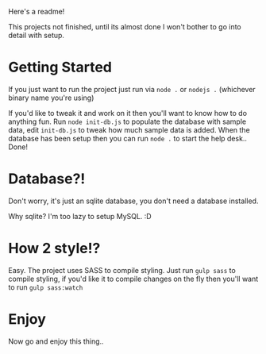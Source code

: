 Here's a readme!

This projects not finished, until its almost done I won't bother to go into detail with setup.

# Getting Started
If you just want to run the project just run via `node .` or `nodejs .` (whichever binary name you're using)

If you'd like to tweak it and work on it then you'll want to know how to do anything fun.
Run `node init-db.js` to populate the database with sample data, edit `init-db.js` to tweak how much sample data is added.
When the database has been setup then you can run `node .` to start the help desk.. Done!

# Database?!
Don't worry, it's just an sqlite database, you don't need a database installed.

Why sqlite?
I'm too lazy to setup MySQL. :D

# How 2 style!?
Easy. The project uses SASS to compile styling.
Just run `gulp sass` to compile styling, if you'd like it to compile changes on the fly then you'll want to run `gulp sass:watch`

# Enjoy
Now go and enjoy this thing..